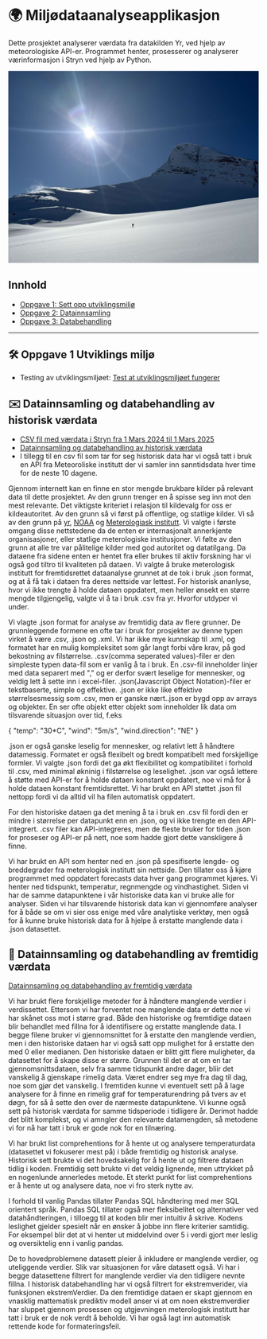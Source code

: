 
# 🌍 Miljødataanalyseapplikasjon

Dette prosjektet analyserer værdata fra datakilden Yr, ved hjelp av meteorologiske API-er. Programmet henter, prosesserer og analyserer værinformasjon i Stryn ved hjelp av Python.


![bilde](resources/IMG_7762.JPG)


## Innhold

- [Oppgave 1: Sett opp utviklingsmiljø](#Oppgave1)
- [Oppgave 2: Datainnsamling](#Oppgave2)
- [Oppgave 3: Databehandling](#Oppgave3)

---

## 🛠️ Oppgave 1 Utviklings miljø 

- Testing av utviklingsmiljøet:
[Test at utviklingsmiljøet fungerer](src/utviklingsmiljø.ipynb)

## ✉️ Datainnsamling og databehandling av historisk værdata

- [CSV fil med værdata i Stryn fra 1 Mars 2024 til 1 Mars 2025](data/table.csv)
- [Datainnsamling og databehandling av historisk værdata](src/data_behandling_historisk.ipynb)
- I tillegg til en csv fil som tar for seg historisk data har vi også tatt i bruk en API fra Meteoroliske institutt der vi samler inn sanntidsdata hver time for de neste 10 dagene. 

Gjennom internett kan en finne en stor mengde brukbare kilder på relevant data til dette prosjektet. Av den grunn trenger en å spisse seg inn mot den mest relevante. Det viktigste kriteriet i relasjon til kildevalg for oss er kildeautoritet. Av den grunn så vi først på offentlige, og statlige kilder. Vi så av den grunn på [yr](https://www.yr.no), [NOAA](https://www.ncei.noaa.gov/cdo-web/datasets) og [Meterologiask institutt](https://www.met.no/en/free-meteorological-data). Vi valgte i første omgang disse nettstedene da de enten er internasjonalt annerkjente organisasjoner, eller statlige meterologiske institusjoner. Vi følte av den grunn at alle tre var pålitelige kilder med god autoritet og datatilgang. Da dataene fra sidene enten er hentet fra eller brukes til aktiv forskning har vi også god tiltro til kvaliteten på dataen. Vi valgte å bruke meterologisk institutt for fremtidsrettet dataanalyse grunnet at de tok i bruk .json format, og at å få tak i dataen fra deres nettside var lettest. For historisk ananlyse, hvor vi ikke trengte å holde dataen oppdatert, men heller ønsekt en større mengde tilgjengelig, valgte vi å ta i bruk .csv fra yr. Hvorfor utdyper vi under. 

Vi vlagte .json format for analyse av fremtidig data av flere grunner. De grunnleggende formene en ofte tar i bruk for prosjekter av denne typen virket å være .csv, .json og .xml. Vi har ikke mye kunnskap til .xml, og formatet har en mulig kompleksitet som går langt forbi våre krav, på god bekostning av filstørrelse. .csv(comma seperated values)-filer er den simpleste typen data-fil som er vanlig å ta i bruk. En .csv-fil inneholder linjer med data separert med "," og er derfor svært leselige for mennesker, og veldig lett å sette inn i excel-filer. .json(Javascript Object Notation)-filer er tekstbaserte, simple og effektive. .json er ikke like effektive størrelsesmessig som .csv, men er ganske nært..json er bygd opp av arrays og objekter. En ser ofte objekt etter objekt som inneholder lik data om tilsvarende situasjon over tid, f.eks 

{
    "temp": "30*C",
    "wind": "5m/s",
    "wind.direction": "NE"
}

.json er også ganske leselig for mennesker, og relativt lett å håndtere datamessig. Formatet er også flexibelt og bredt kompatibelt med forskjellige formler. Vi valgte .json fordi det ga økt flexibilitet og kompatibilitet i forhold til .csv, med minimal økninig i filstørrelse og leselighet. .json var også lettere å støtte med API-er for å holde dataen konstant oppdatert, noe vi må for å holde dataen konstant fremtidsrettet. Vi har brukt en API støttet .json fil nettopp fordi vi da alltid vil ha filen automatisk oppdatert. 

For den historiske dataen ga det mening å ta i bruk en .csv fil fordi den er mindre i størrelse per datapunkt enn en .json, og vi ikke trengte en den API-integrert. .csv filer kan API-integreres, men de fleste bruker for tiden .json for proseser og API-er på nett, noe som hadde gjort dette vanskligere å finne. 

Vi har brukt en API som henter ned en .json på spesifiserte lengde- og breddegrader fra meterologisk institutt sin nettside. Den tillater oss å kjøre programmet med oppdatert forecasts data hver gang programmet kjøres. Vi henter ned tidspunkt, temperatur, regnmengde og vindhastighet. Siden vi har de samme datapunktene i vår historiske data kan vi bruke alle for analyser. Siden vi har tilsvarende historisk data kan vi gjennomføre analyser for å både se om vi sier oss enige med våre analytiske verktøy, men også for å kunne bruke historisk data for å hjelpe å erstatte manglende data i .json datasettet. 

## 🤖 Datainnsamling og databehandling av fremtidig værdata

[Datainnsamling og databehandling av fremtidig værdata](src/data_behandling_fremtid.ipynb)

Vi har brukt flere forskjellige metoder for å håndtere manglende verdier i verdissettet. Ettersom vi har forventet noe manglende data er dette noe vi har skånet oss mot i større grad. Både den historiske og fremtidige dataen blir behandlet med fillna for å identifisere og erstatte manglende data. I begge filene bruker vi gjennomsnittet for å erstatte den manglende verdien, men i den historiske dataen har vi også satt opp mulighet for å erstatte den med 0 eller medianen. Den historiske dataen er blitt gitt flere muligheter, da datasettet for å skape disse er større. Grunnen til det er at om en tar gjennomsnittsdataen, selv fra samme tidspunkt andre dager, bliir det vanskelig å gjenskape rimelig data. Været endrer seg mye fra dag til dag, noe som gjør det vanskelig. I fremtiden kunne vi eventuelt sett på å lage analysere for å finne en rimelig graf for temperaturendring på tvers av et døgn, for så å sette den over de nærmeste datapunktene. Vi kunne også sett på historisk værdata for samme tidsperiode i tidligere år. Derimot hadde det blitt komplekst, og vi amngler den relevante datamengden, så metodene vi for nå har tatt i bruk er gode nok for en tilnæring. 

Vi har brukt list comprehentions for å hente ut og analysere temperaturdata (datasettet vi fokuserer mest på) i både fremtidig og historisk analyse. Historisk sett brukte vi det hovedsakelig for å hente ut og filtrere dataen tidlig i koden. Fremtidig sett brukte vi det veldig lignende, men uttrykket på en nogenlunde annerledes metode. Et sterkt punkt for list comprehentions er å hente ut og analysere data, noe vi fro sterk nytte av. 

I forhold til vanlig Pandas tillater Pandas SQL håndtering med mer SQL orientert språk. Pandas SQL tillater også mer fleksibelitet og alternativer ved datahåndteringen, i tilloegg til at koden blir mer intuitiv å skrive. Kodens leslighet gjelder spesielt når en ønsker å jobbe inn flere kriterier samtidig. For eksempel blir det at vi henter ut middelvind over 5 i verdi gjort mer leslig og oversiktelig enn i vanlig pandas. 

De to hovedproblemene datasett pleier å inkludere er manglende verdier, og uteliggende verdier. Slik var situasjonen for våre datasett også. Vi har i begge datasettene filtrert for manglende verdier via den tidligere nevnte fillna. I historisk databehandling har vi også filtrert for ekstremverider, via funksjonen ekstremVerdier. Da den fremtidige dataen er skapt gjennom en vnasklig mattematisk prediktiv modell anser vi at om noen ekstremverdier har sluppet gjennom prosessen og utgjevningen meterologisk institutt har tatt i bruk er de nok verdt å beholde. Vi har også lagt inn automatisk rettende kode for formateringsfeil. 

